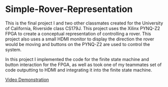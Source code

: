 # Simple-Rover-Representation
This is the final project I and two other classmates created for the University of California, Riverside class CS179J. This project uses the Xilinx PYNQ-Z2 FPGA to create a conceptual representation of controlling a rover. This project also uses a small HDMI monitor to display the direction the rover would be moving and buttons on the PYNQ-Z2 are used to control the system.

In this project I implemented the code for the finite state machine and button interaction for the FPGA, as well as took one of my teammates set of code outputting to HDMI and integrating it into the finite state machine.

[Video Demonstration](https://youtu.be/aAz-4Ci4uf8)
